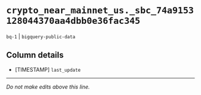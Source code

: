 # `crypto_near_mainnet_us._sbc_74a9153128044370aa4dbb0e36fac345`
`bq-1` | `bigquery-public-data`

## Column details
* [TIMESTAMP] `last_update`

-------------------------------------------------------------------------------
*Do not make edits above this line.*
